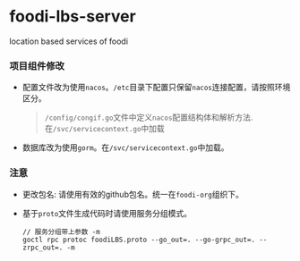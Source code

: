 # foodi-lbs-server

location based services of foodi


### 项目组件修改

* 配置文件改为使用`nacos`。`/etc`目录下配置只保留`nacos`连接配置，请按照环境区分。

  > `/config/congif.go`文件中定义`nacos`配置结构体和解析方法. 在`/svc/servicecontext.go`中加载
  >
* 数据库改为使用`gorm`。在`/svc/servicecontext.go`中加载。

### 注意

* 更改包名: 请使用有效的github包名。统一在`foodi-org`组织下。
* 基于`proto`文件生成代码时请使用服务分组模式。

  ```shell
  // 服务分组带上参数 -m
  goctl rpc protoc foodiLBS.proto --go_out=. --go-grpc_out=. --zrpc_out=. -m
  ```
